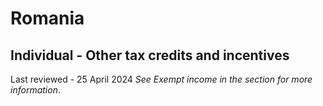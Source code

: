 # Romania
## Individual - Other tax credits and incentives
Last reviewed - 25 April 2024
_See Exempt income in the section for more information_.
